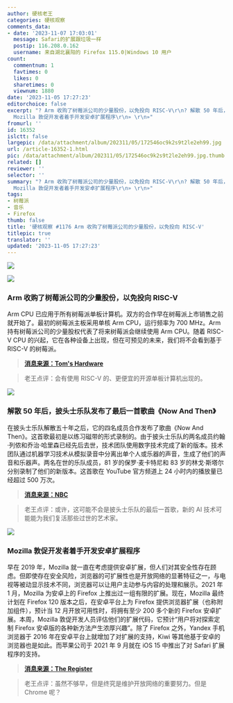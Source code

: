 ```yaml
---
author: 硬核老王
categories: 硬核观察
comments_data:
- date: '2023-11-07 17:03:01'
  message: Safari的扩展跟垃圾一样
  postip: 116.208.0.162
  username: 来自湖北襄阳的 Firefox 115.0|Windows 10 用户
count:
  commentnum: 1
  favtimes: 0
  likes: 0
  sharetimes: 0
  viewnum: 1880
date: '2023-11-05 17:27:23'
editorchoice: false
excerpt: "? Arm 收购了树莓派公司的少量股份，以免投向 RISC-V\r\n? 解散 50 年后，披头士乐队发布了最后一首歌曲《Now And Then》\r\n?
  Mozilla 敦促开发者着手开发安卓扩展程序\r\n» \r\n»"
fromurl: ''
id: 16352
islctt: false
largepic: /data/attachment/album/202311/05/172546oc9k2s9t2le2eh99.jpg
url: /article-16352-1.html
pic: /data/attachment/album/202311/05/172546oc9k2s9t2le2eh99.jpg.thumb.jpg
related: []
reviewer: ''
selector: ''
summary: "? Arm 收购了树莓派公司的少量股份，以免投向 RISC-V\r\n? 解散 50 年后，披头士乐队发布了最后一首歌曲《Now And Then》\r\n?
  Mozilla 敦促开发者着手开发安卓扩展程序\r\n» \r\n»"
tags:
- 树莓派
- 音乐
- Firefox
thumb: false
title: '硬核观察 #1176 Arm 收购了树莓派公司的少量股份，以免投向 RISC-V'
titlepic: true
translator: ''
updated: '2023-11-05 17:27:23'
---
```


![](/data/attachment/album/202311/05/172546oc9k2s9t2le2eh99.jpg)


![](/data/attachment/album/202311/05/172600f68tb7tbu7uao82t.jpg)


### Arm 收购了树莓派公司的少量股份，以免投向 RISC-V


Arm CPU 已应用于所有树莓派单板计算机。双方的合作早在树莓派上市销售之前就开始了。最初的树莓派主板采用单核 Arm CPU，运行频率为 700 MHz。Arm 持有树莓派公司的少量股权代表了将来树莓派会继续使用 Arm CPU。随着 RISC-V CPU 的兴起，它在各种设备上出现，但在可预见的未来，我们将不会看到基于 RISC-V 的树莓派。



> 
> **[消息来源：Tom's Hardware](https://www.tomshardware.com/raspberry-pi/arm-acquires-minority-stake-in-raspberry-pi)**
> 
> 
> 



> 
> 老王点评：会有使用 RISC-V 的、更便宜的开源单板计算机出现的。
> 
> 
> 


![](/data/attachment/album/202311/05/172613zghshp9ygdhgoh1p.jpg)


### 解散 50 年后，披头士乐队发布了最后一首歌曲《Now And Then》


在披头士乐队解散五十年之后，它的四名成员合作发布了歌曲《Now And Then》。这首歌最初是以练习磁带的形式录制的。由于披头士乐队的两名成员约翰·列侬和乔治·哈里森已经先后去世，技术团队使用数字技术完成了新的版本。技术团队通过机器学习技术从模拟录音中分离出单个人或乐器的声音，生成了他们的声音和乐器声。两名在世的乐队成员，81 岁的保罗·麦卡特尼和 83 岁的林戈·斯塔尔分别录制了他们的新版本。这首歌在 YouTube 官方频道上 24 小时内的播放量已经超过 500 万次。



> 
> **[消息来源：NBC](https://www.nbcnews.com/news/world/final-beatles-song-now-featuring-four-members-released-rcna123304)**
> 
> 
> 



> 
> 老王点评：或许，这可能不会是披头士乐队的最后一首歌，新的 AI 技术可能能为我们复活那些过世的艺术家。
> 
> 
> 


![](/data/attachment/album/202311/05/172633itb18bztz0ti1ul8.jpg)


### Mozilla 敦促开发者着手开发安卓扩展程序


早在 2019 年，Mozilla 就一直在考虑提供安卓扩展，但人们对其安全性存在顾虑。但即使存在安全风险，浏览器的可扩展性也是开放网络的显著特征之一，与电视等被动显示技术不同，浏览器可以让用户主动参与内容的处理和展示。2021 年 1 月，Mozilla 为安卓上的 Firefox 上推出过一组有限的扩展。现在，Mozilla 最终计划在 Firefox 120 版本之后，在安卓平台上为 Firefox 提供浏览器扩展（也称附加组件），预计当 12 月开放可用性时，将拥有至少 200 多个新的 Firefox 安卓扩展。本周，Mozilla 敦促开发人员评估他们的扩展代码，它预计“用户将对探索定制 Firefox 安卓版的各种新方法产生浓厚兴趣”。除了 Firefox 之外，Yandex 手机浏览器于 2016 年在安卓平台上就增加了对扩展的支持，Kiwi 等其他基于安卓的浏览器也是如此。而苹果公司于 2021 年 9 月就在 iOS 15 中推出了对 Safari 扩展程序的支持。



> 
> **[消息来源：The Register](https://www.theregister.com/2023/11/03/mozilla_android_extensions/)**
> 
> 
> 



> 
> 老王点评：虽然不够早，但是终究是维护开放网络的重要努力。但是 Chrome 呢？
> 
> 
>